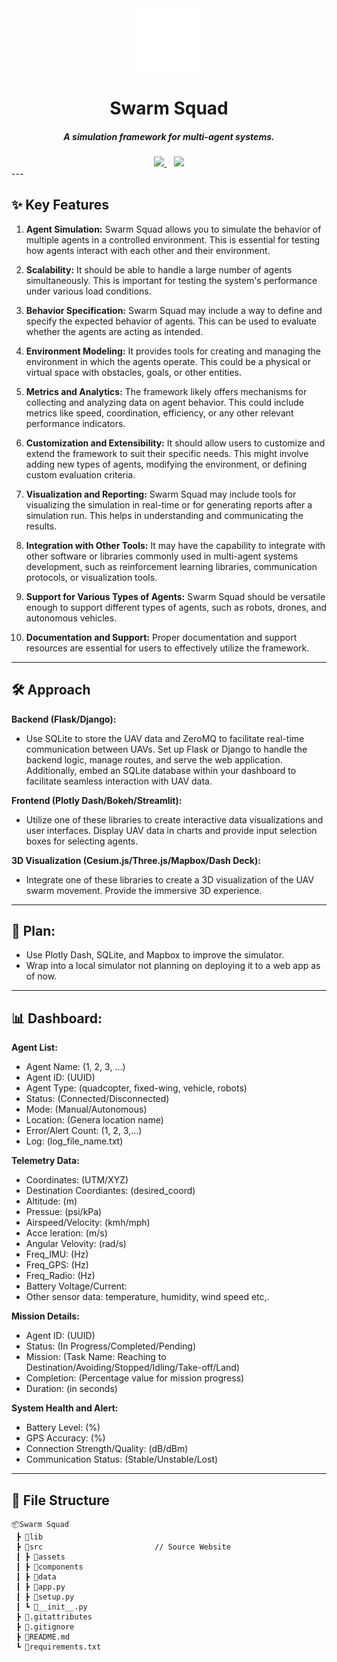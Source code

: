 <div align="center">
   <a href="https://github.com/Sang-Buster/Swarm-Squad">
      <img src="/src/assets/SwarmSquad-W.svg" width=20% alt="logo">
   </a>   
   <h1>Swarm Squad</h1>
   <h5>A simulation framework for multi-agent systems.</h5>
   <a href="https://swarm-squad.vercel.app/">
   <img src="https://img.shields.io/badge/Demo-282c34?style=for-the-badge&logoColor=white" />
   </a> &nbsp;&nbsp;
   <a href="https://swarm-squad-doc.vercel.app/">
   <img src="https://img.shields.io/badge/Doc-282c34?style=for-the-badge&logoColor=white" />
   </a>
</div>
---

## ✨ Key Features

1. **Agent Simulation:** Swarm Squad allows you to simulate the behavior of multiple agents in a controlled environment. This is essential for testing how agents interact with each other and their environment.

2. **Scalability:** It should be able to handle a large number of agents simultaneously. This is important for testing the system's performance under various load conditions.

3. **Behavior Specification:** Swarm Squad may include a way to define and specify the expected behavior of agents. This can be used to evaluate whether the agents are acting as intended.

4. **Environment Modeling:** It provides tools for creating and managing the environment in which the agents operate. This could be a physical or virtual space with obstacles, goals, or other entities.

5. **Metrics and Analytics:** The framework likely offers mechanisms for collecting and analyzing data on agent behavior. This could include metrics like speed, coordination, efficiency, or any other relevant performance indicators.

6. **Customization and Extensibility:** It should allow users to customize and extend the framework to suit their specific needs. This might involve adding new types of agents, modifying the environment, or defining custom evaluation criteria.

7. **Visualization and Reporting:** Swarm Squad may include tools for visualizing the simulation in real-time or for generating reports after a simulation run. This helps in understanding and communicating the results.

8. **Integration with Other Tools:** It may have the capability to integrate with other software or libraries commonly used in multi-agent systems development, such as reinforcement learning libraries, communication protocols, or visualization tools.

9. **Support for Various Types of Agents:** Swarm Squad should be versatile enough to support different types of agents, such as robots, drones, and autonomous vehicles.

10. **Documentation and Support:** Proper documentation and support resources are essential for users to effectively utilize the framework.

---

## 🛠️ Approach

**Backend (Flask/Django):**
   - Use SQLite to store the UAV data and ZeroMQ to facilitate real-time communication between UAVs. Set up Flask or Django to handle the backend logic, manage routes, and serve the web application. Additionally, embed an SQLite database within your dashboard to facilitate seamless interaction with UAV data.

**Frontend (Plotly Dash/Bokeh/Streamlit):**
   - Utilize one of these libraries to create interactive data visualizations and user interfaces. Display UAV data in charts and provide input selection boxes for selecting agents.

**3D Visualization (Cesium.js/Three.js/Mapbox/Dash Deck):**
   - Integrate one of these libraries to create a 3D visualization of the UAV swarm movement. Provide the immersive 3D experience.

---

## 📅 Plan: 
   - Use Plotly Dash, SQLite, and Mapbox to improve the simulator. 
   - Wrap into a local simulator not planning on deploying it to a web app as of now.
---

## 📊 Dashboard:

**Agent List:**
- Agent Name: (1, 2, 3, ...)
- Agent ID: (UUID)
- Agent Type: (quadcopter, fixed-wing, vehicle, robots)
- Status: (Connected/Disconnected)
- Mode: (Manual/Autonomous)
- Location: (Genera location name)
- Error/Alert Count: (1, 2, 3,...)
- Log: (log_file_name.txt)

**Telemetry Data:**	
- Coordinates: (UTM/XYZ)
- Destination Coordiantes: (desired_coord)
- Altitude: (m)
- Pressue: (psi/kPa)
- Airspeed/Velocity: (kmh/mph)
- Acce	leration: (m/s)
- Angular Velovity: (rad/s)
- Freq_IMU: (Hz)
- Freq_GPS: (Hz)
- Freq_Radio: (Hz)
- Battery Voltage/Current:
- Other sensor data: temperature, humidity, wind speed etc,.

**Mission Details:**
- Agent ID: (UUID)
- Status: (In Progress/Completed/Pending)
- Mission: (Task Name: Reaching to Destination/Avoiding/Stopped/Idling/Take-off/Land) 
- Completion: (Percentage value for mission progress)
- Duration: (in seconds)

**System Health and Alert:**
- Battery Level: (%)
- GPS Accuracy: (%)
- Connection Strength/Quality: (dB/dBm)
- Communication Status: (Stable/Unstable/Lost)

---

## 📝 File Structure

```text
📦Swarm Squad
 ┣ 📂lib
 ┣ 📂src                         // Source Website
 ┃ ┣ 📂assets
 ┃ ┣ 📂components
 ┃ ┣ 📂data
 ┃ ┣ 📄app.py
 ┃ ┣ 📄setup.py
 ┃ ┗ 📄__init__.py
 ┣ 📄.gitattributes
 ┣ 📄.gitignore
 ┣ 📄README.md
 ┗ 📄requirements.txt
```

